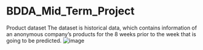 # BDDA_Mid_Term_Project
Product dataset
The dataset is historical data, which contains information of an anonymous company’s products for the 8 weeks prior to the week that is going to be predicted.
![image](https://user-images.githubusercontent.com/93238919/187044272-eb2ff262-a6ea-4b55-b4cc-6aed80e70799.png)
